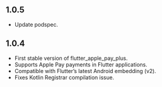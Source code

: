 ## 1.0.5

* Update podspec.

## 1.0.4

* First stable version of flutter_apple_pay_plus.
* Supports Apple Pay payments in Flutter applications.
* Compatible with Flutter’s latest Android embedding (v2).
* Fixes Kotlin Registrar compilation issue.
